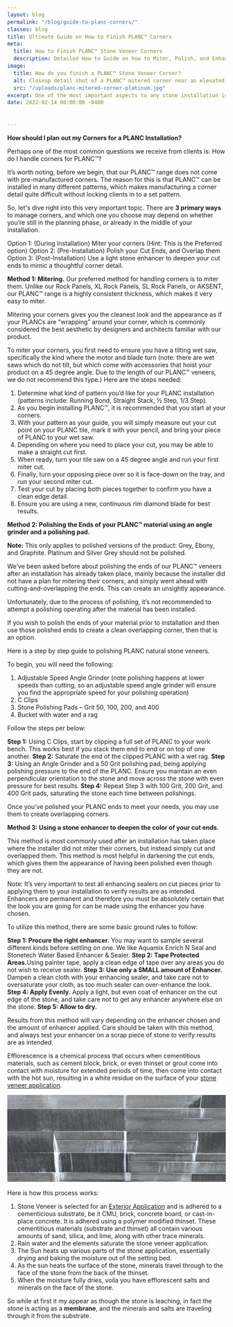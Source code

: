 ```yaml
---
layout: blog
permalink: "/blog/guide-to-planc-corners/"
classes: blog
title: Ultimate Guide on How to Finish PLANC™ Corners
meta:
  title: How to Finish PLANC™ Stone Veneer Corners
  description: Detailed How to Guide on how to Miter, Polish, and Enhance your way to beautiful PLANC™ Corners on your Stone Veneer Project
image:
  title: How do you finish a PLANC™ Stone Veneer Corner?
  alt: Closeup detail shot of a PLANC™ mitered corner near an elevated planter bed.
  src: "/uploads/planc-mitered-corner-platinum.jpg"
excerpt: One of the most important aspects to any stone installation is the corner detail. Don't let this very important aspect of your PLANC™ job get missed. Join us for a detailed discussion on how to finish natural stone PLANC™ corners on your fireplace, feature wall, or facade project.
date: 2022-02-14 00:00:00 -0400


---
```

<b>How should I plan out my Corners for a PLANC Installation?</b>

Perhaps one of the most common questions we receive from clients is: How do I handle corners for PLANC™?

It’s worth noting, before we begin, that our PLANC™ range does not come with pre-manufactured corners. The reason for this is that PLANC™ can be installed in many different patterns, which makes manufacturing a corner detail quite difficult without locking clients in to a set pattern.

So, let's dive right into this very important topic. There are <b>3 primary ways</b> to manage corners, and which one you choose may depend on whether you’re still in the planning phase, or already in the middle of your installation.

Option 1: (During Installation) Miter your corners (Hint: This is the Preferred option)
Option 2: (Pre-Installation) Polish your Cut Ends, and Overlap them
Option 3: (Post-Installation) Use a light stone enhancer to deepen your cut ends to mimic a thoughtful corner detail.

<b>Method 1: Mitering.</b> Our preferred method for handling corners is to miter them. Unlike our Rock Panels, XL Rock Panels, SL Rock Panels, or AKSENT, our PLANC™ range is a highly consistent thickness, which makes it very easy to miter.

Mitering your corners gives you the cleanest look and the appearance as if your PLANCs are “wrapping” around your corner, which is commonly considered the best aesthetic by designers and architects familiar with our product.

To miter your corners, you first need to ensure you have a tilting wet saw, specifically the kind where the motor and blade turn (note: there are wet saws which do not tilt, but which come with accessories that hoist your product on a 45 degree angle. Due to the length of our PLANC™ veneers, we do not recommend this type.) Here are the steps needed:

1.	Determine what kind of pattern you’d like for your PLANC installation (patterns include: Running Bond, Straight Stack, ½ Step, 1/3 Step).
2.	As you begin installing PLANC™, it is recommended that you start at your corners.
3.	With your pattern as your guide, you will simply measure out your cut point on your PLANC tile, mark it with your pencil, and bring your piece of PLANC to your wet saw.
4.	Depending on where you need to place your cut, you may be able to make a straight cut first.
5.	When ready, turn your tile saw on a 45 degree angle and run your first miter cut.
6.	Finally, turn your opposing piece over so it is face-down on the tray, and run your second miter cut.
7.	Test your cut by placing both pieces together to confirm you have a clean edge detail.
8.	Ensure you are using a new, continuous rim diamond blade for best results.

<b>Method 2: Polishing the Ends of your PLANC™ material using an angle grinder and a polishing pad.</b>

<b>Note:</b> This only applies to polished versions of the product: Grey, Ebony, and Graphite. Platinum and Silver Grey should not be polished.

We’ve been asked before about polishing the ends of our PLANC™ veneers after an installation has already taken place, mainly because the installer did not have a plan for mitering their corners, and simply went ahead with cutting-and-overlapping the ends. This can create an unsightly appearance.

Unfortunately, due to the process of polishing, it’s not recommended to attempt a polishing operating after the material has been installed.

If you wish to polish the ends of your material prior to installation and then use those polished ends to create a clean overlapping corner, then that is an option.

Here is a step by step guide to polishing PLANC natural stone veneers.

To begin, you will need the following:
1.	Adjustable Speed Angle Grinder (note polishing happens at lower speeds than cutting, so an adjustable speed angle grinder will ensure you find the appropriate speed for your polishing operation)
2.	C Clips
3.	Stone Polishing Pads – Grit 50, 100, 200, and 400
4.	Bucket with water and a rag

Follow the steps per below:

<b>Step 1:</b>  Using C Clips, start by clipping a full set of PLANC to your work bench. This works best if you stack them end to end or on top of one another.
<b>Step 2:</b> Saturate the end of the clipped PLANC with a wet rag.
<b>Step 3:</b> Using an Angle Grinder and a 50 Grit polishing pad, being applying polishing pressure to the end of the PLANC. Ensure you maintain an even perpendicular orientation to the stone and move across the stone with even pressure for best results.
<b>Step 4:</b> Repeat Step 3 with 100 Grit, 200 Grit, and 400 Grit pads, saturating the stone each time between polishings.

Once you’ve polished your PLANC ends to meet your needs, you may use them to create overlapping corners.

<b>Method 3: Using a stone enhancer to deepen the color of your cut ends.</b>

This method is most commonly used after an installation has taken place where the installer did not miter their corners, but instead simply cut and overlapped them. This method is most helpful in darkening the cut ends, which gives them the appearance of having been polished even though they are not.

Note: It’s very important to test all enhancing sealers on cut pieces prior to applying them to your installation to verify results are as intended. Enhancers are permanent and therefore you must be absolutely certain that the look you are going for can be made using the enhancer you have chosen.

To utilize this method, there are some basic ground rules to follow:

<b>Step 1: Procure the right enhancer.</b> You may want to sample several different kinds before settling on one. We like Aquamix Enrich N Seal and Stonetech Water Based Enhancer & Sealer.
<b>Step 2: Tape Protected Areas.</b>Using painter tape, apply a clean edge of tape over any areas you do not wish to receive sealer.
<b>Step 3: Use only a SMALL amount of Enhancer.</b> Dampen a clean cloth with your enhancing sealer, and take care not to oversaturate your cloth, as too much sealer can over-enhance the look.
<b>Step 4: Apply Evenly.</b> Apply a light, but even coat of enhancer on the cut edge of the stone, and take care not to get any enhancer anywhere else on the stone.
<b>Step 5: Allow to dry.</b>

Results from this method will vary depending on the enhancer chosen and the amount of enhancer applied. Care should be taken with this method, and always test your enhancer on a scrap piece of stone to verify results are as intended.


Efflorescence is a chemical process that occurs when cementitious materials, such as cement block, brick, or even thinset or grout come into contact with moisture for extended periods of time, then come into contact with the hot sun, resulting in a white residue on the surface of your [stone veneer application](https://www.norstoneusa.com/products/thin-stone-veneer-panels/).  

![Client photo of Norstone product with effloresence](/uploads/stone-veneer-with-efflorescence.jpg)

Here is how this process works:

1.	Stone Veneer is selected for an [Exterior Application](https://www.norstoneusa.com/blog/stacked-stone-panels-for-exterior-stone-veneer/) and is adhered to a cementicious substrate, be it CMU, brick, concrete board, or cast-in-place concrete. It is adhered using a polymer modified thinset. These cementitious materials (substrate and thinset) all contain various amounts of sand, silica, and lime, along with other trace minerals.
2.	Rain water and the elements saturate the stone veneer application.
3.	The Sun heats up various parts of the stone application, essentially drying and baking the moisture out of the setting bed.
4.	As the sun heats the surface of the stone, minerals travel through to the face of the stone from the back of the thinset.
5.	When the moisture fully dries, voila you have efflorescent salts and minerals on the face of the stone.

So while at first it my appear as though the stone is leaching, in fact the stone is acting as a <b>membrane</b>, and the minerals and salts are traveling through it from the substrate.
